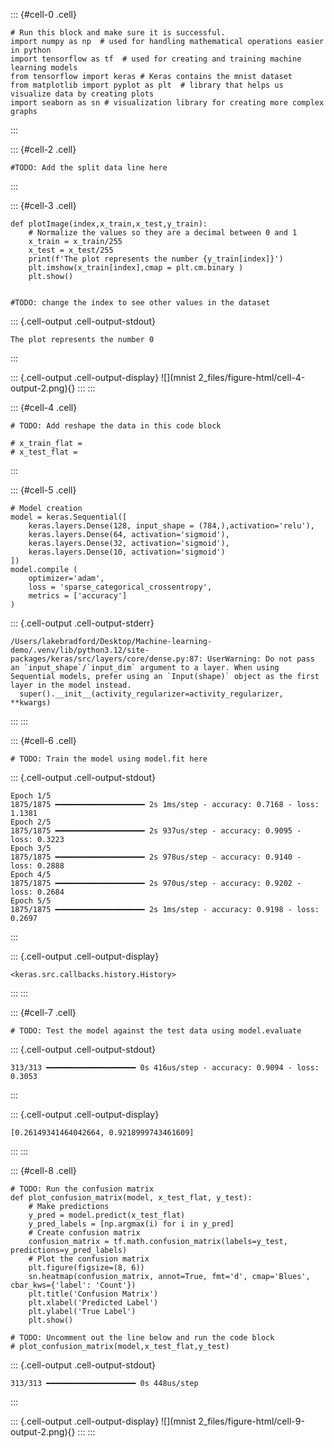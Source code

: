 ::: {#cell-0 .cell}
``` {.python .cell-code}
# Run this block and make sure it is successful.
import numpy as np  # used for handling mathematical operations easier in python
import tensorflow as tf  # used for creating and training machine learning models 
from tensorflow import keras # Keras contains the mnist dataset
from matplotlib import pyplot as plt  # library that helps us visualize data by creating plots 
import seaborn as sn # visualization library for creating more complex graphs
```
:::


<!-- WARNING: THIS FILE WAS AUTOGENERATED! DO NOT EDIT! -->

::: {#cell-2 .cell}
``` {.python .cell-code}
#TODO: Add the split data line here
```
:::


::: {#cell-3 .cell}
``` {.python .cell-code}
def plotImage(index,x_train,x_test,y_train):
    # Normalize the values so they are a decimal between 0 and 1
    x_train = x_train/255
    x_test = x_test/255
    print(f'The plot represents the number {y_train[index]}')
    plt.imshow(x_train[index],cmap = plt.cm.binary )
    plt.show()


#TODO: change the index to see other values in the dataset
```

::: {.cell-output .cell-output-stdout}
```
The plot represents the number 0
```
:::

::: {.cell-output .cell-output-display}
![](mnist 2_files/figure-html/cell-4-output-2.png){}
:::
:::


::: {#cell-4 .cell}
``` {.python .cell-code}
# TODO: Add reshape the data in this code block

# x_train_flat = 
# x_test_flat =
```
:::


::: {#cell-5 .cell}
``` {.python .cell-code}
# Model creation
model = keras.Sequential([
    keras.layers.Dense(128, input_shape = (784,),activation='relu'), 
    keras.layers.Dense(64, activation='sigmoid'), 
    keras.layers.Dense(32, activation='sigmoid'), 
    keras.layers.Dense(10, activation='sigmoid')
])
model.compile (
    optimizer='adam',
    loss = 'sparse_categorical_crossentropy',
    metrics = ['accuracy']
)
```

::: {.cell-output .cell-output-stderr}
```
/Users/lakebradford/Desktop/Machine-learning-demo/.venv/lib/python3.12/site-packages/keras/src/layers/core/dense.py:87: UserWarning: Do not pass an `input_shape`/`input_dim` argument to a layer. When using Sequential models, prefer using an `Input(shape)` object as the first layer in the model instead.
  super().__init__(activity_regularizer=activity_regularizer, **kwargs)
```
:::
:::


::: {#cell-6 .cell}
``` {.python .cell-code}
# TODO: Train the model using model.fit here
```

::: {.cell-output .cell-output-stdout}
```
Epoch 1/5
1875/1875 ━━━━━━━━━━━━━━━━━━━━ 2s 1ms/step - accuracy: 0.7168 - loss: 1.1381
Epoch 2/5
1875/1875 ━━━━━━━━━━━━━━━━━━━━ 2s 937us/step - accuracy: 0.9095 - loss: 0.3223
Epoch 3/5
1875/1875 ━━━━━━━━━━━━━━━━━━━━ 2s 978us/step - accuracy: 0.9140 - loss: 0.2888
Epoch 4/5
1875/1875 ━━━━━━━━━━━━━━━━━━━━ 2s 970us/step - accuracy: 0.9202 - loss: 0.2684
Epoch 5/5
1875/1875 ━━━━━━━━━━━━━━━━━━━━ 2s 1ms/step - accuracy: 0.9198 - loss: 0.2697
```
:::

::: {.cell-output .cell-output-display}
```
<keras.src.callbacks.history.History>
```
:::
:::


::: {#cell-7 .cell}
``` {.python .cell-code}
# TODO: Test the model against the test data using model.evaluate
```

::: {.cell-output .cell-output-stdout}
```
313/313 ━━━━━━━━━━━━━━━━━━━━ 0s 416us/step - accuracy: 0.9094 - loss: 0.3053
```
:::

::: {.cell-output .cell-output-display}
```
[0.26149341464042664, 0.9218999743461609]
```
:::
:::


::: {#cell-8 .cell}
``` {.python .cell-code}
# TODO: Run the confusion matrix
def plot_confusion_matrix(model, x_test_flat, y_test):
    # Make predictions
    y_pred = model.predict(x_test_flat)
    y_pred_labels = [np.argmax(i) for i in y_pred]
    # Create confusion matrix
    confusion_matrix = tf.math.confusion_matrix(labels=y_test, predictions=y_pred_labels)
    # Plot the confusion matrix
    plt.figure(figsize=(8, 6))
    sn.heatmap(confusion_matrix, annot=True, fmt='d', cmap='Blues', cbar_kws={'label': 'Count'})
    plt.title('Confusion Matrix')
    plt.xlabel('Predicted Label')
    plt.ylabel('True Label')
    plt.show()

# TODO: Uncomment out the line below and run the code block
# plot_confusion_matrix(model,x_test_flat,y_test)
```

::: {.cell-output .cell-output-stdout}
```
313/313 ━━━━━━━━━━━━━━━━━━━━ 0s 448us/step
```
:::

::: {.cell-output .cell-output-display}
![](mnist 2_files/figure-html/cell-9-output-2.png){}
:::
:::


